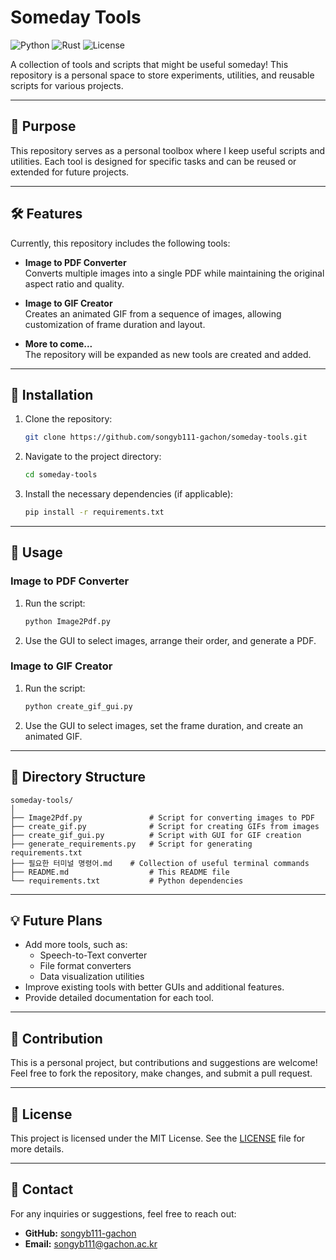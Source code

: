 # Someday Tools

![Python](https://img.shields.io/badge/Python-3.12-blue)
![Rust](https://img.shields.io/badge/Rust-Latest-orange)
![License](https://img.shields.io/badge/License-MIT-green)

A collection of tools and scripts that might be useful someday! This repository is a personal space to store experiments, utilities, and reusable scripts for various projects.

---

## 📌 Purpose

This repository serves as a personal toolbox where I keep useful scripts and utilities. Each tool is designed for specific tasks and can be reused or extended for future projects.

---

## 🛠️ Features

Currently, this repository includes the following tools:

- **Image to PDF Converter**  
  Converts multiple images into a single PDF while maintaining the original aspect ratio and quality.

- **Image to GIF Creator**  
  Creates an animated GIF from a sequence of images, allowing customization of frame duration and layout.

- **More to come...**  
  The repository will be expanded as new tools are created and added.

---

## 🚀 Installation

1. Clone the repository:
   ```bash
   git clone https://github.com/songyb111-gachon/someday-tools.git
   ```
2. Navigate to the project directory:
   ```bash
   cd someday-tools
   ```
3. Install the necessary dependencies (if applicable):
   ```bash
   pip install -r requirements.txt
   ```

---

## 📖 Usage

### Image to PDF Converter

1. Run the script:
   ```bash
   python Image2Pdf.py
   ```
2. Use the GUI to select images, arrange their order, and generate a PDF.

### Image to GIF Creator

1. Run the script:
   ```bash
   python create_gif_gui.py
   ```
2. Use the GUI to select images, set the frame duration, and create an animated GIF.

---

## 📂 Directory Structure

```
someday-tools/
│
├── Image2Pdf.py               # Script for converting images to PDF
├── create_gif.py              # Script for creating GIFs from images
├── create_gif_gui.py          # Script with GUI for GIF creation
├── generate_requirements.py   # Script for generating requirements.txt
├── 필요한 터미널 명령어.md    # Collection of useful terminal commands
├── README.md                  # This README file
└── requirements.txt           # Python dependencies
```

---

## 💡 Future Plans

- Add more tools, such as:
  - Speech-to-Text converter
  - File format converters
  - Data visualization utilities
- Improve existing tools with better GUIs and additional features.
- Provide detailed documentation for each tool.

---

## 🙌 Contribution

This is a personal project, but contributions and suggestions are welcome! Feel free to fork the repository, make changes, and submit a pull request.

---

## 📝 License

This project is licensed under the MIT License. See the [LICENSE](LICENSE) file for more details.

---

## 📧 Contact

For any inquiries or suggestions, feel free to reach out:

- **GitHub:** [songyb111-gachon](https://github.com/songyb111-gachon)
- **Email:** songyb111@gachon.ac.kr

